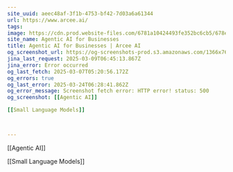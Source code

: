 ```yaml
---
site_uuid: aeec48af-3f1b-4753-bf42-7d03a6a61344
url: https://www.arcee.ai/
tags: 
image: https://cdn.prod.website-files.com/6781a10424493fe352bc6cb5/678e92f1a6d5d377d6d94b99_OG%20img.png
site_name: Agentic AI for Businesses
title: Agentic AI for Businesses | Arcee AI
og_screenshot_url: https://og-screenshots-prod.s3.amazonaws.com/1366x768/80/false/38cc33b6ef9c43bef156df7db5f4c71634b81699caa4be16003d09ea9829828b.jpeg
jina_last_request: 2025-03-09T06:45:13.867Z
jina_error: Error occurred
og_last_fetch: 2025-03-07T05:20:56.172Z
og_errors: true
og_last_error: 2025-03-24T06:28:41.862Z
og_error_message: Screenshot fetch error: HTTP error! status: 500
og_screenshot: [[Agentic AI]]

[[Small Language Models]]



---
```

[[Agentic AI]]

[[Small Language Models]]


